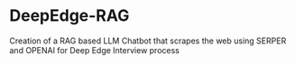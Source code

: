 # DeepEdge-RAG
Creation of a RAG based LLM Chatbot that scrapes the web using SERPER and OPENAI for Deep Edge Interview process 
